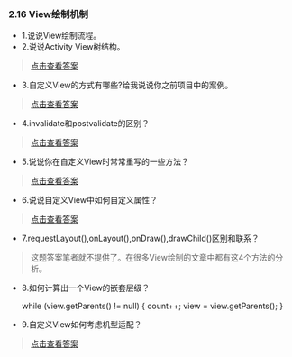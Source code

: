 ### 2.16 View绘制机制

- 1.说说View绘制流程。
- 2.说说Activity View树结构。

> [点击查看答案](https://blog.csdn.net/ClAndEllen/article/details/79365250)

- 3.自定义View的方式有哪些?给我说说你之前项目中的案例。

> [点击查看答案](https://www.cnblogs.com/wangjianglin-2015/p/4243954.html)

- 4.invalidate和postvalidate的区别？

> [点击查看答案](https://www.cnblogs.com/rayray/p/3437048.html)

- 5.说说你在自定义View时常常重写的一些方法？

> [点击查看答案](https://blog.csdn.net/forever_love007/article/details/80735777)

- 6.说说自定义View中如何自定义属性？

> [点击查看答案](https://blog.csdn.net/ClAndEllen/article/details/79412399)

- 7.requestLayout(),onLayout(),onDraw(),drawChild()区别和联系？

> 这题答案笔者就不提供了。在很多View绘制的文章中都有这4个方法的分析。

- 8.如何计算出一个View的嵌套层级？

    while (view.getParents() != null) {
        count++;
        view = view.getParents();
    }

- 9.自定义View如何考虑机型适配？

> [点击查看答案](https://www.jianshu.com/p/1eaab1e43681)